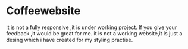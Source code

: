 # Coffeewebsite
it is not a fully responsive ,it is under working project.
If you give your feedback ,it would be great for me.
it is not a working website,it is just a desing which i have created for my styling practise.
